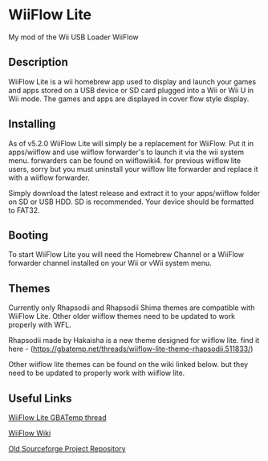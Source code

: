 # WiiFlow Lite
My mod of the Wii USB Loader WiiFlow

## Description
WiiFlow Lite is a wii homebrew app used to display and launch your games and apps stored on a USB device or SD card plugged into a Wii or Wii U in Wii mode. The games and apps are displayed in cover flow style display.

## Installing
As of v5.2.0 WiiFlow Lite will simply be a replacement for WiiFlow. Put it in apps/wiiflow and use wiiflow forwarder's to launch it via the wii system menu. forwarders can be found on wiiflowiki4. for previous wiiflow lite users, sorry but you must uninstall your wiiflow lite forwarder and replace it with a wiiflow forwarder.

Simply download the latest release and extract it to your apps/wiiflow folder on SD or USB HDD. SD is recommended. Your device should be formatted to FAT32.

## Booting
To start WiiFlow Lite you will need the Homebrew Channel or a WiiFlow forwarder channel installed on your Wii or vWii system menu.

## Themes
Currently only Rhapsodii and Rhapsodii Shima themes are compatible with WiiFlow Lite. Other older wiiflow themes need to be updated to work properly with WFL.

Rhapsodii made by Hakaisha is a new theme designed for wiiflow lite. find it here - (https://gbatemp.net/threads/wiiflow-lite-theme-rhapsodii.511833/)

Other wiiflow lite themes can be found on the wiki linked below. but they need to be updated to properly work with wiiflow lite.

## Useful Links
[WiiFlow Lite GBATemp thread](https://gbatemp.net/threads/wiiflow-lite.422685/)

[WiiFlow Wiki](https://web.archive.org/web/20220414124727/https://sites.google.com/site/wiiflowiki4/)

[Old Sourceforge Project Repository](https://sourceforge.net/projects/wiiflow-lite/)
